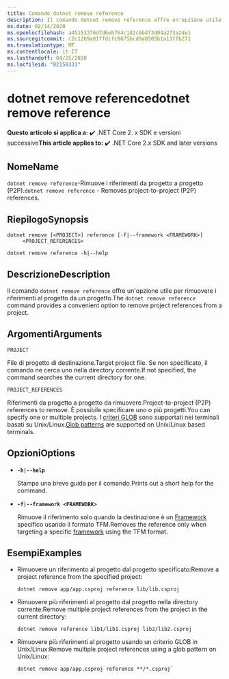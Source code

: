 ```yaml
---
title: Comando dotnet remove reference
description: Il comando dotnet remove reference offre un'opzione utile per rimuovere riferimenti da progetto a progetto.
ms.date: 02/14/2020
ms.openlocfilehash: a45153376d7d6eb764c1d2c6b473d04a273a2de1
ms.sourcegitcommit: c2c1269a81ffdcfc8675bcd9a8505b1a11ffb271
ms.translationtype: MT
ms.contentlocale: it-IT
ms.lasthandoff: 04/25/2020
ms.locfileid: "82158333"
---
```

# <a name="dotnet-remove-reference"></a><span data-ttu-id="48722-103">dotnet remove reference</span><span class="sxs-lookup"><span data-stu-id="48722-103">dotnet remove reference</span></span>

<span data-ttu-id="48722-104">**Questo articolo si applica a:** ✔️ .NET Core 2. x SDK e versioni successive</span><span class="sxs-lookup"><span data-stu-id="48722-104">**This article applies to:** ✔️ .NET Core 2.x SDK and later versions</span></span>

## <a name="name"></a><span data-ttu-id="48722-105">Nome</span><span class="sxs-lookup"><span data-stu-id="48722-105">Name</span></span>

<span data-ttu-id="48722-106">`dotnet remove reference`-Rimuove i riferimenti da progetto a progetto (P2P).</span><span class="sxs-lookup"><span data-stu-id="48722-106">`dotnet remove reference` - Removes project-to-project (P2P) references.</span></span>

## <a name="synopsis"></a><span data-ttu-id="48722-107">Riepilogo</span><span class="sxs-lookup"><span data-stu-id="48722-107">Synopsis</span></span>

```dotnetcli
dotnet remove [<PROJECT>] reference [-f|--framework <FRAMEWORK>]
     <PROJECT_REFERENCES>

dotnet remove reference -h|--help
```

## <a name="description"></a><span data-ttu-id="48722-108">Descrizione</span><span class="sxs-lookup"><span data-stu-id="48722-108">Description</span></span>

<span data-ttu-id="48722-109">Il comando `dotnet remove reference` offre un'opzione utile per rimuovere i riferimenti al progetto da un progetto.</span><span class="sxs-lookup"><span data-stu-id="48722-109">The `dotnet remove reference` command provides a convenient option to remove project references from a project.</span></span>

## <a name="arguments"></a><span data-ttu-id="48722-110">Argomenti</span><span class="sxs-lookup"><span data-stu-id="48722-110">Arguments</span></span>

`PROJECT`

<span data-ttu-id="48722-111">File di progetto di destinazione.</span><span class="sxs-lookup"><span data-stu-id="48722-111">Target project file.</span></span> <span data-ttu-id="48722-112">Se non specificato, il comando ne cerca uno nella directory corrente.</span><span class="sxs-lookup"><span data-stu-id="48722-112">If not specified, the command searches the current directory for one.</span></span>

`PROJECT_REFERENCES`

<span data-ttu-id="48722-113">Riferimenti da progetto a progetto da rimuovere.</span><span class="sxs-lookup"><span data-stu-id="48722-113">Project-to-project (P2P) references to remove.</span></span> <span data-ttu-id="48722-114">È possibile specificare uno o più progetti.</span><span class="sxs-lookup"><span data-stu-id="48722-114">You can specify one or multiple projects.</span></span> <span data-ttu-id="48722-115">I [criteri GLOB](https://en.wikipedia.org/wiki/Glob_(programming)) sono supportati nei terminali basati su Unix/Linux.</span><span class="sxs-lookup"><span data-stu-id="48722-115">[Glob patterns](https://en.wikipedia.org/wiki/Glob_(programming)) are supported on Unix/Linux based terminals.</span></span>

## <a name="options"></a><span data-ttu-id="48722-116">Opzioni</span><span class="sxs-lookup"><span data-stu-id="48722-116">Options</span></span>

- **`-h|--help`**

  <span data-ttu-id="48722-117">Stampa una breve guida per il comando.</span><span class="sxs-lookup"><span data-stu-id="48722-117">Prints out a short help for the command.</span></span>

- **`-f|--framework <FRAMEWORK>`**

  <span data-ttu-id="48722-118">Rimuove il riferimento solo quando la destinazione è un [Framework](../../standard/frameworks.md) specifico usando il formato TFM.</span><span class="sxs-lookup"><span data-stu-id="48722-118">Removes the reference only when targeting a specific [framework](../../standard/frameworks.md) using the TFM format.</span></span>

## <a name="examples"></a><span data-ttu-id="48722-119">Esempi</span><span class="sxs-lookup"><span data-stu-id="48722-119">Examples</span></span>

- <span data-ttu-id="48722-120">Rimuovere un riferimento al progetto dal progetto specificato:</span><span class="sxs-lookup"><span data-stu-id="48722-120">Remove a project reference from the specified project:</span></span>

  ```dotnetcli
  dotnet remove app/app.csproj reference lib/lib.csproj
  ```

- <span data-ttu-id="48722-121">Rimuovere più riferimenti al progetto dal progetto nella directory corrente:</span><span class="sxs-lookup"><span data-stu-id="48722-121">Remove multiple project references from the project in the current directory:</span></span>

  ```dotnetcli
  dotnet remove reference lib1/lib1.csproj lib2/lib2.csproj
  ```

- <span data-ttu-id="48722-122">Rimuovere più riferimenti al progetto usando un criterio GLOB in Unix/Linux:</span><span class="sxs-lookup"><span data-stu-id="48722-122">Remove multiple project references using a glob pattern on Unix/Linux:</span></span>

  ```dotnetcli
  dotnet remove app/app.csproj reference **/*.csproj`
  ```
